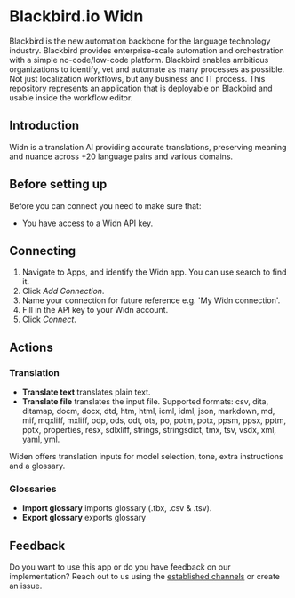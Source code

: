 # Blackbird.io Widn

Blackbird is the new automation backbone for the language technology industry. Blackbird provides enterprise-scale automation and orchestration with a simple no-code/low-code platform. Blackbird enables ambitious organizations to identify, vet and automate as many processes as possible. Not just localization workflows, but any business and IT process. This repository represents an application that is deployable on Blackbird and usable inside the workflow editor.

## Introduction

<!-- begin docs -->

Widn is a translation AI providing accurate translations, preserving meaning and nuance across +20 language pairs and various domains.

## Before setting up

Before you can connect you need to make sure that:

- You have access to a Widn API key.

## Connecting

1. Navigate to Apps, and identify the Widn app. You can use search to find it.
2. Click _Add Connection_.
3. Name your connection for future reference e.g. 'My Widn connection'.
4. Fill in the API key to your Widn account.
5. Click _Connect_.

## Actions

### Translation 

- **Translate text** translates plain text.
- **Translate file** translates the input file. Supported formats: csv, dita, ditamap, docm, docx, dtd, htm, html, icml, idml, json, markdown, md, mif, mqxliff, mxliff, odp, ods, odt, ots, po, potm, potx, ppsm, ppsx, pptm, pptx, properties, resx, sdlxliff, strings, stringsdict, tmx, tsv, vsdx, xml, yaml, yml.

Widen offers translation inputs for model selection, tone, extra instructions and a glossary.

### Glossaries 

- **Import glossary** imports glossary (.tbx, .csv & .tsv).
- **Export glossary** exports glossary

## Feedback

Do you want to use this app or do you have feedback on our implementation? Reach out to us using the [established channels](https://www.blackbird.io/) or create an issue.

<!-- end docs -->
